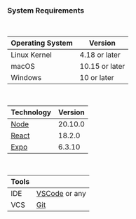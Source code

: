 ### System Requirements

<br>

| Operating System | Version        |
| ---------------- | -------------- |
| Linux Kernel     | 4.18 or later  |
| macOS            | 10.15 or later |
| Windows          | 10 or later    |

<br>

| Technology                    | Version |
| ----------------------------- | ------- |
| [Node]("https://nodejs.org/") | 20.10.0 |
| [React]("https://react.dev/)  | 18.2.0  |
| [Expo]("https://expo.dev/)    | 6.3.10  |

<br>

| Tools |                                                   |
| ----- | ------------------------------------------------- |
| IDE   | [VSCode]("https://code.visualstudio.com/") or any |
| VCS   | [Git]("https://git-scm.com/")                     |
